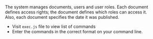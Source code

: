 The system manages documents, users and user roles. Each document defines access rights; the document defines which roles can access it. Also, each document specifies the date it was published.

- Visit `exec.js` file to view list of commands 
- Enter the commands in the correct format on your command line.
